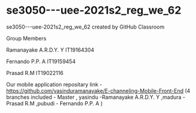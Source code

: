 # se3050---uee-2021s2_reg_we_62

se3050---uee-2021s2_reg_we_62 created by GitHub Classroom

Group Members

Ramanayake A.R.D.Y. Y     IT19164304

Fernando P.P. A           IT19159454

Prasad R.M                IT19022116

Our mobile application repositary link - https://github.com/yasinduramanayake/E-channeling-Mobile-Front-End
(4 branches included - Master , yasindu -Ramanayake A.R.D.Y. Y ,madura - Prasad R.M   ,pubudi - Fernando P.P. A  )
